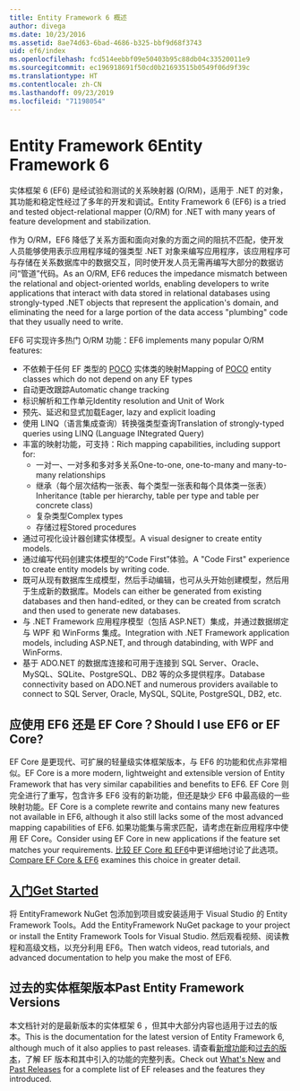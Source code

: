 ```yaml
---
title: Entity Framework 6 概述
author: divega
ms.date: 10/23/2016
ms.assetid: 8ae74d63-6bad-4686-b325-bbf9d68f3743
uid: ef6/index
ms.openlocfilehash: fcd514eebbf09e50403b95c88db04c33520011e9
ms.sourcegitcommit: ec196918691f50cd0b21693515b0549f06d9f39c
ms.translationtype: HT
ms.contentlocale: zh-CN
ms.lasthandoff: 09/23/2019
ms.locfileid: "71198054"
---
```

# <a name="entity-framework-6"></a><span data-ttu-id="eb8cd-102">Entity Framework 6</span><span class="sxs-lookup"><span data-stu-id="eb8cd-102">Entity Framework 6</span></span>
<span data-ttu-id="eb8cd-103">实体框架 6 (EF6) 是经试验和测试的关系映射器 (O/RM)，适用于 .NET 的对象，其功能和稳定性经过了多年的开发和调试。</span><span class="sxs-lookup"><span data-stu-id="eb8cd-103">Entity Framework 6 (EF6) is a tried and tested object-relational mapper (O/RM) for .NET with many years of feature development and stabilization.</span></span>

<span data-ttu-id="eb8cd-104">作为 O/RM，EF6 降低了关系方面和面向对象的方面之间的阻抗不匹配，使开发人员能够使用表示应用程序域的强类型 .NET 对象来编写应用程序，该应用程序可与存储在关系数据库中的数据交互，同时使开发人员无需再编写大部分的数据访问“管道”代码。</span><span class="sxs-lookup"><span data-stu-id="eb8cd-104">As an O/RM, EF6 reduces the impedance mismatch between the relational and object-oriented worlds, enabling developers to write applications that interact with data stored in relational databases using strongly-typed .NET objects that represent the application's domain, and eliminating the need for a large portion of the data access "plumbing" code that they usually need to write.</span></span>

<span data-ttu-id="eb8cd-105">EF6 可实现许多热门 O/RM 功能：</span><span class="sxs-lookup"><span data-stu-id="eb8cd-105">EF6 implements many popular O/RM features:</span></span>
- <span data-ttu-id="eb8cd-106">不依赖于任何 EF 类型的 [POCO](~/ef6/resources/glossary.md#poco) 实体类的映射</span><span class="sxs-lookup"><span data-stu-id="eb8cd-106">Mapping of [POCO](~/ef6/resources/glossary.md#poco) entity classes which do not depend on any EF types</span></span>
- <span data-ttu-id="eb8cd-107">自动更改跟踪</span><span class="sxs-lookup"><span data-stu-id="eb8cd-107">Automatic change tracking</span></span>
- <span data-ttu-id="eb8cd-108">标识解析和工作单元</span><span class="sxs-lookup"><span data-stu-id="eb8cd-108">Identity resolution and Unit of Work</span></span>
- <span data-ttu-id="eb8cd-109">预先、延迟和显式加载</span><span class="sxs-lookup"><span data-stu-id="eb8cd-109">Eager, lazy and explicit loading</span></span>
- <span data-ttu-id="eb8cd-110">使用 LINQ（语言集成查询）转换强类型查询</span><span class="sxs-lookup"><span data-stu-id="eb8cd-110">Translation of strongly-typed queries using LINQ (Language INtegrated Query)</span></span>
- <span data-ttu-id="eb8cd-111">丰富的映射功能，可支持：</span><span class="sxs-lookup"><span data-stu-id="eb8cd-111">Rich mapping capabilities, including support for:</span></span>
  - <span data-ttu-id="eb8cd-112">一对一、一对多和多对多关系</span><span class="sxs-lookup"><span data-stu-id="eb8cd-112">One-to-one, one-to-many and many-to-many relationships</span></span>
  - <span data-ttu-id="eb8cd-113">继承（每个层次结构一张表、每个类型一张表和每个具体类一张表）</span><span class="sxs-lookup"><span data-stu-id="eb8cd-113">Inheritance (table per hierarchy, table per type and table per concrete class)</span></span>
  - <span data-ttu-id="eb8cd-114">复杂类型</span><span class="sxs-lookup"><span data-stu-id="eb8cd-114">Complex types</span></span>
  - <span data-ttu-id="eb8cd-115">存储过程</span><span class="sxs-lookup"><span data-stu-id="eb8cd-115">Stored procedures</span></span>
- <span data-ttu-id="eb8cd-116">通过可视化设计器创建实体模型。</span><span class="sxs-lookup"><span data-stu-id="eb8cd-116">A visual designer to create entity models.</span></span>
- <span data-ttu-id="eb8cd-117">通过编写代码创建实体模型的“Code First”体验。</span><span class="sxs-lookup"><span data-stu-id="eb8cd-117">A "Code First" experience to create entity models by writing code.</span></span>
- <span data-ttu-id="eb8cd-118">既可从现有数据库生成模型，然后手动编辑，也可从头开始创建模型，然后用于生成新的数据库。</span><span class="sxs-lookup"><span data-stu-id="eb8cd-118">Models can either be generated from existing databases and then hand-edited, or they can be created from scratch and then used to generate new databases.</span></span>
- <span data-ttu-id="eb8cd-119">与 .NET Framework 应用程序模型（包括 ASP.NET）集成，并通过数据绑定与 WPF 和 WinForms 集成。</span><span class="sxs-lookup"><span data-stu-id="eb8cd-119">Integration with .NET Framework application models, including ASP.NET, and through databinding, with WPF and WinForms.</span></span>
- <span data-ttu-id="eb8cd-120">基于 ADO.NET 的数据库连接和可用于连接到 SQL Server、Oracle、MySQL、SQLite、PostgreSQL、DB2 等的众多提供程序。</span><span class="sxs-lookup"><span data-stu-id="eb8cd-120">Database connectivity based on ADO.NET and numerous providers available to connect to SQL Server, Oracle, MySQL, SQLite, PostgreSQL, DB2, etc.</span></span>

## <a name="should-i-use-ef6-or-ef-core"></a><span data-ttu-id="eb8cd-121">应使用 EF6 还是 EF Core？</span><span class="sxs-lookup"><span data-stu-id="eb8cd-121">Should I use EF6 or EF Core?</span></span>

<span data-ttu-id="eb8cd-122">EF Core 是更现代、可扩展的轻量级实体框架版本，与 EF6 的功能和优点非常相似。</span><span class="sxs-lookup"><span data-stu-id="eb8cd-122">EF Core is a more modern, lightweight and extensible version of Entity Framework that has very similar capabilities and benefits to EF6.</span></span>
<span data-ttu-id="eb8cd-123">EF Core 则完全进行了重写，包含许多 EF6 没有的新功能，但还是缺少 EF6 中最高级的一些映射功能。</span><span class="sxs-lookup"><span data-stu-id="eb8cd-123">EF Core is a complete rewrite and contains many new features not available in EF6, although it also still lacks some of the most advanced mapping capabilities of EF6.</span></span>
<span data-ttu-id="eb8cd-124">如果功能集与需求匹配，请考虑在新应用程序中使用 EF Core。</span><span class="sxs-lookup"><span data-stu-id="eb8cd-124">Consider using EF Core in new applications if the feature set matches your requirements.</span></span>
<span data-ttu-id="eb8cd-125">[比较 EF Core 和 EF6](xref:efcore-and-ef6/index)中更详细地讨论了此选项。</span><span class="sxs-lookup"><span data-stu-id="eb8cd-125">[Compare EF Core & EF6](xref:efcore-and-ef6/index) examines this choice in greater detail.</span></span>

## <a name="get-startedef6get-startedmd"></a>[<span data-ttu-id="eb8cd-126">入门</span><span class="sxs-lookup"><span data-stu-id="eb8cd-126">Get Started</span></span>](~/ef6/get-started.md)

<span data-ttu-id="eb8cd-127">将 EntityFramework NuGet 包添加到项目或安装适用于 Visual Studio 的 Entity Framework Tools。</span><span class="sxs-lookup"><span data-stu-id="eb8cd-127">Add the EntityFramework NuGet package to your project or install the Entity Framework Tools for Visual Studio.</span></span> <span data-ttu-id="eb8cd-128">然后观看视频、阅读教程和高级文档，以充分利用 EF6。</span><span class="sxs-lookup"><span data-stu-id="eb8cd-128">Then watch videos, read tutorials, and advanced documentation to help you make the most of EF6.</span></span>

## <a name="past-entity-framework-versions"></a><span data-ttu-id="eb8cd-129">过去的实体框架版本</span><span class="sxs-lookup"><span data-stu-id="eb8cd-129">Past Entity Framework Versions</span></span>

<span data-ttu-id="eb8cd-130">本文档针对的是最新版本的实体框架 6 ，但其中大部分内容也适用于过去的版本。</span><span class="sxs-lookup"><span data-stu-id="eb8cd-130">This is the documentation for the latest version of Entity Framework 6, although much of it also applies to past releases.</span></span>
<span data-ttu-id="eb8cd-131">请查看[新增功能](~/ef6/what-is-new/index.md)和[过去的版本](~/ef6/what-is-new/past-releases.md)，了解 EF 版本和其中引入的功能的完整列表。</span><span class="sxs-lookup"><span data-stu-id="eb8cd-131">Check out [What's New](~/ef6/what-is-new/index.md) and [Past Releases](~/ef6/what-is-new/past-releases.md) for a complete list of EF releases and the features they introduced.</span></span>
